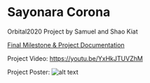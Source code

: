 # Sayonara Corona

Orbital2020 Project by Samuel and Shao Kiat

[Final Milestone & Project Documentation](https://docs.google.com/document/d/17kcGN9nmWRgwjW9cIxtJt8gULmgOvxlqO_rXsvwpTis/edit?usp=sharing)

Project Video:
https://youtu.be/YxHkJTUVZhM

Project Poster:
![alt text](https://i.imgur.com/JO37I3S.png "SayonaraCorona Poster")


